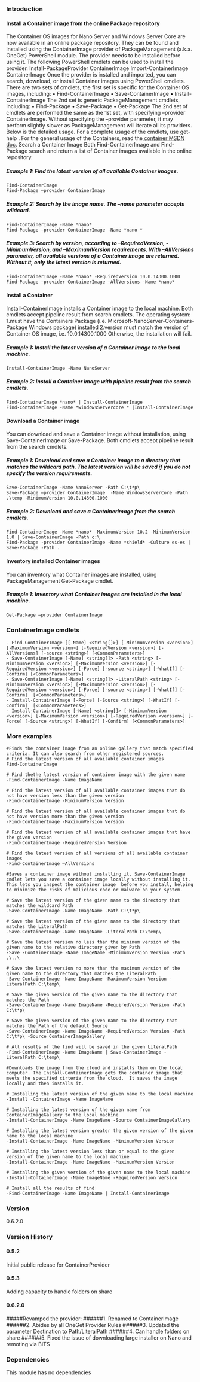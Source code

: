 ### Introduction
#### Install a Container image from the online Package repository

The Container OS images for Nano Server and Windows Server Core are now available in an online package repository.  They can be found and installed using the ContainerImage provider of PackageManagement (a.k.a. OneGet) PowerShell module.  The provider needs to be installed before using it. The following PowerShell cmdlets can be used to install the provider.
Install-PackageProvider ContainerImage 
Import-ContainerImage ContainerImage
Once the provider is installed and imported, you can search, download, or install Container images using PowerShell cmdlets. There are two sets of cmdlets, the first set is specific for the Container OS images, including:
•	Find-ContainerImage
•	Save-ContainerImage
•	Install-ContainerImage
The 2nd set is generic PackageManagement cmdlets, including:
•	Find-Package
•	Save-Package
•	Get-Package
The 2nd set of cmdlets are performed the same as the 1st set, with specifying –provider ContainerImage.  Without specifying the –provider parameter, it may perform slightly slower as PackageManagement will iterate all its providers.  Below is the detailed usage. For a complete usage of the cmdlets, use get-help <cmdlet>. For the general usage of the Containers, read the<a href="https://msdn.microsoft.com/en-us/virtualization/windowscontainers/management/manage_images"> container MSDN doc</a>.
Search a Container Image
Both Find-ContainerImage and Find-Package search and return a list of Container images available in the online repository. 

##### Example 1: Find the latest version of all available Container images. 
	Find-ContainerImage
	Find-Package –provider ContainerImage
    
##### Example 2: Search by the image name. The –name parameter accepts wildcard.
	Find-ContainerImage -Name *nano*
	Find-Package –provider ContainerImage -Name *nano *
   
##### Example 3: Search by version, according to –RequiredVersion, -MinimumVersion, and –MaximumVersion requirements. With –AllVersions parameter, all available versions of a Container image are returned. Without it, only the latest version is returned.
    Find-ContainerImage -Name *nano* -RequiredVersion 10.0.14300.1000
    Find-Package –provider ContainerImage –AllVersions -Name *nano*

#### Install a Container
Install-ContainerImage installs a Container image to the local machine. Both cmdlets accept pipeline result from search cmdlets. The operating system:
1.must have the Containers Package (i.e. Microsoft-NanoServer-Containers-Package Windows package) installed
2.version must match the version of Container OS image, i.e. 10.0.14300.1000
Otherwise, the installation will fail.

##### Example 1: Install the latest version of a Container image to the local machine.
	Install-ContainerImage -Name NanoServer

##### Example 2: Install a Container image with pipeline result from the search cmdlets.
	Find-ContainerImage *nano* | Install-ContainerImage
	Find-ContainerImage -Name *windowsServercore * |Install-ContainerImage

#### Download a Container image
You can download and save a Container image without installation, using Save-ContainerImage or Save-Package. Both cmdlets accept pipeline result from the search cmdlets.

##### Example 1: Download and save a Container image to a directory that matches the wildcard path. The latest version will be saved if you do not specify the version requirements.
	Save-ContainerImage -Name NanoServer -Path C:\t*p\
	Save-Package –provider ContainerImage  -Name WindowsServerCore -Path .\temp -MinimumVersion 10.0.14300.1000

##### Example 2: Download and save a ContainerImage from the search cmdlets.
	Find-ContainerImage -Name *nano* -MaximumVersion 10.2 -MinimumVersion 1.0 | Save-ContainerImage -Path c:\
	Find-Package -provider ContainerImage -Name *shield* -Culture es-es | Save-Package -Path .

#### Inventory installed Container images
You can inventory what Container images are installed, using PackageManagement Get-Package cmdlet. 

##### Example 1: Inventory what Container images are installed in the local machine.
	Get-Package –provider ContainerImage

### ContainerImage cmdlets
	- Find-ContainerImage [[-Name] <string[]>] [-MinimumVersion <version>] [-MaximumVersion <version>] [-RequiredVersion <version>] [-AllVersions] [-source <string>] [<CommonParameters>]
	- Save-ContainerImage [-Name] <string[]> -Path <string> [-MinimumVersion <version>] [-MaximumVersion <version>] [-RequiredVersion <version>] [-Force] [-source <string>] [-WhatIf] [-Confirm] [<CommonParameters>]
	- Save-ContainerImage [-Name] <string[]> -LiteralPath <string> [-MinimumVersion <version>] [-MaximumVersion <version>] [-RequiredVersion <version>] [-Force] [-source <string>] [-WhatIf] [-Confirm]  [<CommonParameters>]
	- Install-ContainerImage [-Force] [-Source <string>] [-WhatIf] [-Confirm]  [<CommonParameters>]    
    - Install-ContainerImage [-Name] <string[]> [-MinimumVersion <version>] [-MaximumVersion <version>] [-RequiredVersion <version>] [-Force] [-Source <string>] [-WhatIf] [-Confirm] [<CommonParameters>]

### More examples
	#Finds the container image from an online gallery that match specified criteria. It can also search from other registered sources.
	# Find the latest version of all available container images
	Find-ContainerImage
	
	# Find thethe latest version of container image with the given name
	-Find-ContainerImage -Name ImageName
	
	# Find the latest version of all available container images that do not have version less than the given version
	-Find-ContainerImage -MinimumVersion Version
	
	# Find the latest version of all available container images that do not have version more than the given version
	-Find-ContainerImage -MaximumVersion Version
	
	# Find the latest version of all available container images that have the given version
	-Find-ContainerImage -RequiredVersion Version
	
	# Find the latest version of all versions of all available container images
	-Find-ContainerImage –AllVersions

	#Saves a container image without installing it. Save-ContainerImage cmdlet lets you save a container image locally without installing it. This lets you inspect the container image  before you install, helping to minimize the risks of malicious code or malware on your system.
	
	# Save the latest version of the given name to the directory that matches the wildcard Path
	-Save-ContainerImage -Name ImageName -Path C:\t*p\
	
	# Save the latest version of the given name to the directory that matches the LiteralPath
	-Save-ContainerImage -Name ImageName -LiteralPath C:\temp\
	
	# Save the latest version no less than the minimum version of the given name to the relative directory given by Path
	-Save -ContainerImage -Name ImageName -MinimumVersion Version -Path .\..\
	
	# Save the latest version no more than the maximum version of the given name to the directory that matches the LiteralPath
	-Save-ContainerImage -Name ImageName -MaximumVersion Version -LiteralPath C:\temp\
	
	# Save the given version of the given name to the directory that matches the Path
	-Save-ContainerImage -Name ImageName -RequiredVersion Version -Path C:\t*p\
	
	# Save the given version of the given name to the directory that matches the Path of the default Source
	-Save-ContainerImage -Name ImageName -RequiredVersion Version -Path C:\t*p\ -Source ContainerImageGallery
	
	# All results of the find will be saved in the given LiteralPath
	-Find-ContainerImage -Name ImageName | Save-ContainerImage -LiteralPath C:\temp\

	#Downloads the image from the cloud and installs them on the local computer. The Install-ContainerImage gets the container image that meets the specified cirteria from the cloud.  It saves the image locally and then installs it.
	
	# Installing the latest version of the given name to the local machine
	-Install -ContainerImage -Name ImageName
	
	# Installing the latest version of the given name from ContainerImageGallery to the local machine
	-Install-ContainerImage -Name ImageName -Source ContainerImageGallery
	
	# Installing the latest version greater the given version of the given name to the local machine
	-Install-ContainerImage -Name ImageName -MinimumVersion Version
	
	# Installing the latest version less than or equal to the given version of the given name to the local machine
	-Install-ContainerImage -Name ImageName -MaximumVersion Version
	
	# Installing the given version of the given name to the local machine
	-Install-ContainerImage -Name ImageName -RequiredVersion Version
	
	# Install all the results of find
	-Find-ContainerImage -Name ImageName | Install-ContainerImage

### Version
0.6.2.0

### Version History

#### 0.5.2
Initial public release for ContainerProvider

#### 0.5.3
Adding capacity to handle folders on share 

#### 0.6.2.0
#####Revamped the provider:
######1. Renamed to ContainerImage
######2. Abides by all OneGet Provider Rules
######3. Updated the parameter Destination to Path/LiteralPath
######4. Can handle folders on share
######5. Fixed the issue of downloading large installer on Nano and remoting via BITS

### Dependencies
This module has no dependencies
